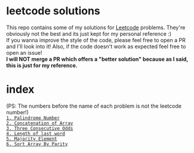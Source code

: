 # leetcode solutions

This repo contains some of my solutions for [Leetcode](https://leetcode.com) problems. They're obviously not the best and its just kept for my personal reference :)
\
If you wanna improve the style of the code, please feel free to open a PR and I'll look into it! Also, if the code doesn't work as expected feel free to open an issue!
\
**I will NOT merge a PR which offers a "better solution" because as I said, this is just for my reference.**

# index

(PS: The numbers before the name of each problem is not the leetcode number!)\
[`1. Palindrome Number`](https://github.com/carrotfarmer/leetcode-solutions/blob/main/src/palindrome-number.ts)\
[`2. Concatenation of Array`](https://github.com/carrotfarmer/leetcode-solutions/blob/main/src/concatenation-of-array.ts)\
[`3. Three Consecutive Odds`](https://github.com/carrotfarmer/leetcode-solutions/blob/main/src/three-consecutive-odds.ts)\
[`4. Length of last word`](https://github.com/carrotfarmer/leetcode-solutions/blob/main/src/length-of-last-word.ts)\
[`5. Majority Element`](https://github.com/carrotfarmer/leetcode-solutions/blob/main/src/169.majority-element.ts)\
[`6. Sort Array By Parity`](https://github.com/carrotfarmer/leetcode-solutions/blob/main/src/905.sort-array-by-parity.ts)
